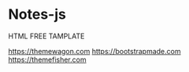 # Notes-js
HTML FREE TAMPLATE

https://themewagon.com 
https://bootstrapmade.com
https://themefisher.com
